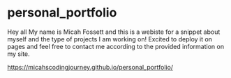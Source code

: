 # personal_portfolio
Hey all My name is Micah Fossett and this is a webiste for a snippet about myself and the type of projects I am working on! Excited to deploy it on pages and feel free to contact me according to the provided information on my site.

https://micahscodingjourney.github.io/personal_portfolio/
